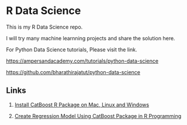 # R Data Science

This is my R Data Science repo.

I will try many machine learnning projects and share the solution here.

For Python Data Science tutorials, Please visit the link.

https://ampersandacademy.com/tutorials/python-data-science

https://github.com/bharathirajatut/python-data-science


## Links

1. <a href="https://ampersandacademy.com/tutorials/r-programming/install-catboost-r-package-on-mac-linux-and-windows">Install CatBoost R Package on Mac, Linux and Windows</a>

2. <a href="https://ampersandacademy.com/tutorials/r-programming/create-regression-model-using-catboost-package-in-r-programming">Create Regression Model Using CatBoost Package in R Programming
</a>
